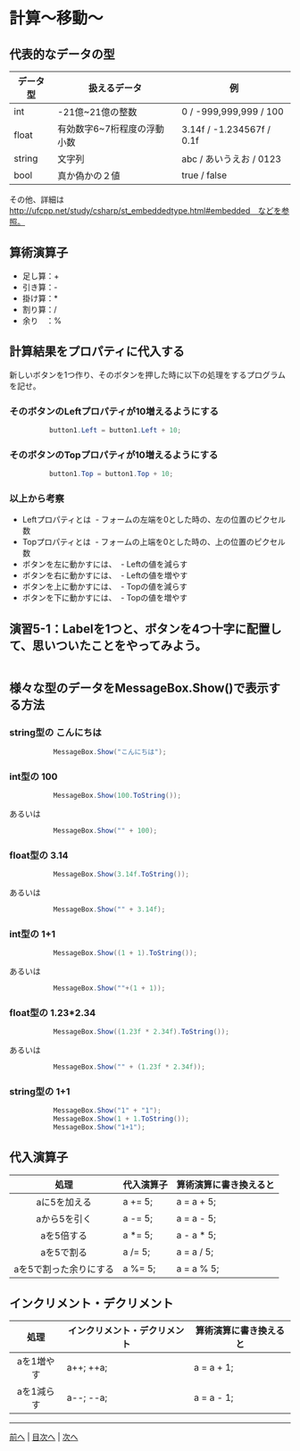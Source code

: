 # 計算～移動～

## 代表的なデータの型
|データ型|扱えるデータ|例|
|-------|-----------|--|
|int    | -21億~21億の整数 | 0 / -999,999,999 / 100 |
|float  | 有効数字6~7桁程度の浮動小数 | 3.14f / -1.234567f / 0.1f |
|string | 文字列 | abc / あいうえお / 0123 |
|bool   | 真か偽かの２値 | true / false |

その他、詳細は http://ufcpp.net/study/csharp/st_embeddedtype.html#embedded　などを参照。

## 算術演算子
- 足し算：+
- 引き算：-
- 掛け算：*
- 割り算：/
- 余り　：%

## 計算結果をプロパティに代入する
新しいボタンを1つ作り、そのボタンを押した時に以下の処理をするプログラムを記せ。

### そのボタンのLeftプロパティが10増えるようにする
```cs
          button1.Left = button1.Left + 10;
```

### そのボタンのTopプロパティが10増えるようにする
```cs
          button1.Top = button1.Top + 10;
```

### 以上から考察
- Leftプロパティとは
  - フォームの左端を0とした時の、左の位置のピクセル数
- Topプロパティとは
  - フォームの上端を0とした時の、上の位置のピクセル数
- ボタンを左に動かすには、
  - Leftの値を減らす
- ボタンを右に動かすには、
  - Leftの値を増やす
- ボタンを上に動かすには、
  - Topの値を減らす
- ボタンを下に動かすには、
  - Topの値を増やす

## 演習5-1：Labelを1つと、ボタンを4つ十字に配置して、思いついたことをやってみよう。

```cs

```

## 様々な型のデータをMessageBox.Show()で表示する方法
### string型の こんにちは
```cs
           MessageBox.Show("こんにちは");
```

### int型の 100
```cs
           MessageBox.Show(100.ToString());       
```

あるいは

```cs
           MessageBox.Show("" + 100);
```

### float型の 3.14
```cs
           MessageBox.Show(3.14f.ToString());
```

あるいは

```cs
           MessageBox.Show("" + 3.14f);
```

### int型の 1+1
```cs
           MessageBox.Show((1 + 1).ToString());
```

あるいは

```cs
           MessageBox.Show(""+(1 + 1));
```

### float型の 1.23*2.34
```cs
           MessageBox.Show((1.23f * 2.34f).ToString());
```

あるいは

```cs
           MessageBox.Show("" + (1.23f * 2.34f));
```

### string型の 1+1
```cs
           MessageBox.Show("1" + "1");
           MessageBox.Show(1 + 1.ToString());
           MessageBox.Show("1+1");
```

## 代入演算子
|処理                   |代入演算子|算術演算に書き換えると|
|:---------------------:|---------|-------------------|
|aに5を加える            | a += 5; |   a = a + 5;      |
|aから5を引く            | a -= 5; |   a = a - 5;      |
|aを5倍する              | a *= 5; |   a - a * 5;      |
|aを5で割る              | a /= 5; |   a = a / 5;      |
|aを5で割った余りにする   | a %= 5; |   a = a % 5;      |

## インクリメント・デクリメント
|処理      |インクリメント・デクリメント|算術演算に書き換えると|
|:-------:|--------------------------|----------------------|
|aを1増やす|     a++;    ++a;         |    a = a + 1;      |		
|aを1減らす|     a--;    --a;	    |    a = a - 1;      |

---

[前へ](04.md) | [目次へ](README.md#%E7%9B%AE%E6%AC%A1) | [次へ](06.md)
